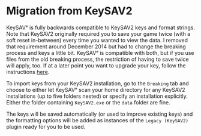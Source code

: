 # Migration from KeySAV2

KeySAVᵉ is fully backwards compatible to KeySAV2 keys and format strings.
Note that KeySAV2 originally required you to save your game twice (with a soft reset in-between)
every time you wanted to view the data. I removed that requirement around December 2014
but had to change the breaking process and keys a little bit. KeySAVᵉ is compatible
with both, but if you use files from the old breaking process, the restriction of
having to save twice will apply, too. If at a later point you want to upgrade your key,
follow the instructions [here](dumping/saves.md).

To import keys from your KeySAV2 installation, go to the `Breaking` tab and choose to
either let KeySAVᵉ scan your home directory for any KeySAV2 installations (up to
five folders nested) or specify an installation explicitly. Either the folder
containing `KeySAV2.exe` or the `data` folder are fine.

The keys will be saved automatically (or used to improve existing keys) and the
formatting options will be added as instances of the `Legacy (KeySAV2)` plugin
ready for you to be used.
